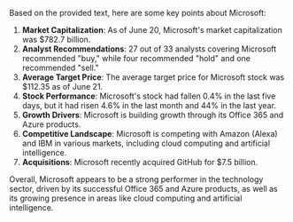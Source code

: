 Based on the provided text, here are some key points about Microsoft:

1. **Market Capitalization**: As of June 20, Microsoft's market capitalization was $782.7 billion.
2. **Analyst Recommendations**: 27 out of 33 analysts covering Microsoft recommended "buy," while four recommended "hold" and one recommended "sell."
3. **Average Target Price**: The average target price for Microsoft stock was $112.35 as of June 21.
4. **Stock Performance**: Microsoft's stock had fallen 0.4% in the last five days, but it had risen 4.6% in the last month and 44% in the last year.
5. **Growth Drivers**: Microsoft is building growth through its Office 365 and Azure products.
6. **Competitive Landscape**: Microsoft is competing with Amazon (Alexa) and IBM in various markets, including cloud computing and artificial intelligence.
7. **Acquisitions**: Microsoft recently acquired GitHub for $7.5 billion.

Overall, Microsoft appears to be a strong performer in the technology sector, driven by its successful Office 365 and Azure products, as well as its growing presence in areas like cloud computing and artificial intelligence.